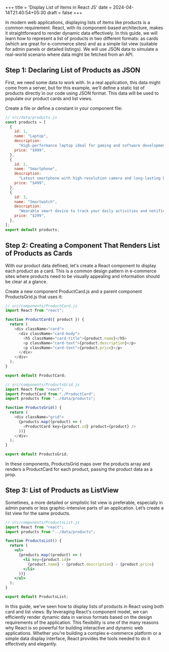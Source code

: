 +++
title = 'Display List of Items in React JS'
date = 2024-04-14T21:40:54+05:30
draft = false
+++

In modern web applications, displaying lists of items like products is a common requirement. React, with its component-based architecture, makes it straightforward to render dynamic data effectively. In this guide, we will learn how to represent a list of products in two different formats: as cards (which are great for e-commerce sites) and as a simple list view (suitable for admin panels or detailed listings). We will use JSON data to simulate a real-world scenario where data might be fetched from an API.

## Step 1: Declaring List of Products as JSON

First, we need some data to work with. In a real application, this data might come from a server, but for this example, we'll define a static list of products directly in our code using JSON format. This data will be used to populate our product cards and list views.

Create a file or define a constant in your component file:

```js
// src/data/products.js
const products = [
  {
    id: 1,
    name: "Laptop",
    description:
      "High-performance laptop ideal for gaming and software development.",
    price: "$999",
  },
  {
    id: 2,
    name: "Smartphone",
    description:
      "Latest smartphone with high-resolution camera and long-lasting battery.",
    price: "$499",
  },
  {
    id: 3,
    name: "Smartwatch",
    description:
      "Wearable smart device to track your daily activities and notifications.",
    price: "$299",
  },
];
export default products;
```

## Step 2: Creating a Component That Renders List of Products as Cards

With our product data defined, let's create a React component to display each product as a card. This is a common design pattern in e-commerce sites where products need to be visually appealing and information should be clear at a glance.

Create a new component ProductCard.js and a parent component ProductsGrid.js that uses it:

```js
// src/components/ProductCard.js
import React from "react";

function ProductCard({ product }) {
  return (
    <div className="card">
      <div className="card-body">
        <h5 className="card-title">{product.name}</h5>
        <p className="card-text">{product.description}</p>
        <p className="card-text">{product.price}</p>
      </div>
    </div>
  );
}

export default ProductCard;
```

```js
// src/components/ProductsGrid.js
import React from "react";
import ProductCard from "./ProductCard";
import products from "../data/products";

function ProductsGrid() {
  return (
    <div className="grid">
      {products.map((product) => (
        <ProductCard key={product.id} product={product} />
      ))}
    </div>
  );
}

export default ProductsGrid;
```

In these components, ProductsGrid maps over the products array and renders a ProductCard for each product, passing the product data as a prop.

## Step 3: List of Products as ListView

Sometimes, a more detailed or simplistic list view is preferable, especially in admin panels or less graphic-intensive parts of an application. Let’s create a list view for the same products.

```jsx
// src/components/ProductsList.js
import React from "react";
import products from "../data/products";

function ProductsList() {
  return (
    <ul>
      {products.map((product) => (
        <li key={product.id}>
          {product.name} - {product.description} - {product.price}
        </li>
      ))}
    </ul>
  );
}

export default ProductsList;
```

In this guide, we've seen how to display lists of products in React using both card and list views. By leveraging React's component model, we can efficiently render dynamic data in various formats based on the design requirements of the application. This flexibility is one of the many reasons why React is so powerful for building interactive and dynamic web applications. Whether you're building a complex e-commerce platform or a simple data display interface, React provides the tools needed to do it effectively and elegantly.